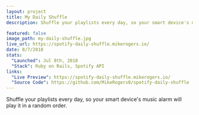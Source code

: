 ```yaml
---
layout: project
title: My Daily Shuffle
description: Shuffle your playlists every day, so your smart device's music alarm will play it in a random order.

featured: false
image_path: my-daily-shuffle.jpg
live_url: https://spotify-daily-shuffle.mikerogers.io/
date: 8/7/2018
stats:
  "Launched": Jul 8th, 2018
  "Stack": Ruby on Rails, Spotify API
links:
  "Live Preview": https://spotify-daily-shuffle.mikerogers.io/
  "Source Code": https://github.com/MikeRogers0/spotify-daily-shuffle
---
```


Shuffle your playlists every day, so your smart device's music alarm will play it in a random order.
